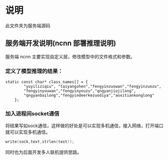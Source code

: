 # 说明
此文件夹为服务端源码


## 服务端开发说明(ncnn 部署推理说明)

服务端 ncnn 主要实现自定义层，修改模型中的文件格式和参数。

### 定义了模型推理的结果：

```
static const char* class_names[] = {
        "yuyiliziqiu", "taiyangshen","fengyinzuowan","fengyinzuozu",
        "fengyinyouwan","fengyinyouzu","qngyanjiujilong",
        "qngyanbailong","fengyindeerkezuodiya","aoxitiankonglong"
    };

```

### 加入进程间socket通信
将结果写如sock通信，这样做的好处是可以实现多机通信，接入网络，打开端口就可以实现多机通信。   
```c
write(sock,text,strlen(text));
```

同时也为后面开发多人联机提供思路。  
